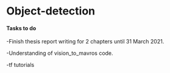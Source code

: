 # Object-detection


#### Tasks to do

-Finish thesis report writing for 2 chapters until 31 March 2021.

-Understanding of vision_to_mavros code.

-tf tutorials
